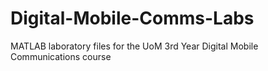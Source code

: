 # Digital-Mobile-Comms-Labs
MATLAB laboratory files for the UoM 3rd Year Digital Mobile Communications course
